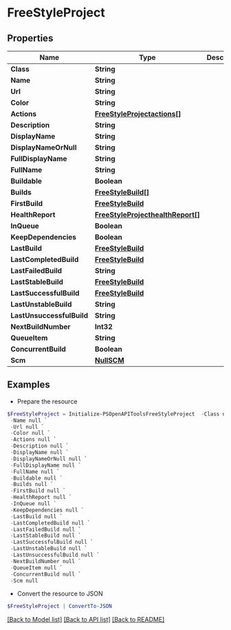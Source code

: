 # FreeStyleProject
## Properties

Name | Type | Description | Notes
------------ | ------------- | ------------- | -------------
**Class** | **String** |  | [optional] 
**Name** | **String** |  | [optional] 
**Url** | **String** |  | [optional] 
**Color** | **String** |  | [optional] 
**Actions** | [**FreeStyleProjectactions[]**](FreeStyleProjectactions.md) |  | [optional] 
**Description** | **String** |  | [optional] 
**DisplayName** | **String** |  | [optional] 
**DisplayNameOrNull** | **String** |  | [optional] 
**FullDisplayName** | **String** |  | [optional] 
**FullName** | **String** |  | [optional] 
**Buildable** | **Boolean** |  | [optional] 
**Builds** | [**FreeStyleBuild[]**](FreeStyleBuild.md) |  | [optional] 
**FirstBuild** | [**FreeStyleBuild**](FreeStyleBuild.md) |  | [optional] 
**HealthReport** | [**FreeStyleProjecthealthReport[]**](FreeStyleProjecthealthReport.md) |  | [optional] 
**InQueue** | **Boolean** |  | [optional] 
**KeepDependencies** | **Boolean** |  | [optional] 
**LastBuild** | [**FreeStyleBuild**](FreeStyleBuild.md) |  | [optional] 
**LastCompletedBuild** | [**FreeStyleBuild**](FreeStyleBuild.md) |  | [optional] 
**LastFailedBuild** | **String** |  | [optional] 
**LastStableBuild** | [**FreeStyleBuild**](FreeStyleBuild.md) |  | [optional] 
**LastSuccessfulBuild** | [**FreeStyleBuild**](FreeStyleBuild.md) |  | [optional] 
**LastUnstableBuild** | **String** |  | [optional] 
**LastUnsuccessfulBuild** | **String** |  | [optional] 
**NextBuildNumber** | **Int32** |  | [optional] 
**QueueItem** | **String** |  | [optional] 
**ConcurrentBuild** | **Boolean** |  | [optional] 
**Scm** | [**NullSCM**](NullSCM.md) |  | [optional] 

## Examples

- Prepare the resource
```powershell
$FreeStyleProject = Initialize-PSOpenAPIToolsFreeStyleProject  -Class null `
 -Name null `
 -Url null `
 -Color null `
 -Actions null `
 -Description null `
 -DisplayName null `
 -DisplayNameOrNull null `
 -FullDisplayName null `
 -FullName null `
 -Buildable null `
 -Builds null `
 -FirstBuild null `
 -HealthReport null `
 -InQueue null `
 -KeepDependencies null `
 -LastBuild null `
 -LastCompletedBuild null `
 -LastFailedBuild null `
 -LastStableBuild null `
 -LastSuccessfulBuild null `
 -LastUnstableBuild null `
 -LastUnsuccessfulBuild null `
 -NextBuildNumber null `
 -QueueItem null `
 -ConcurrentBuild null `
 -Scm null
```

- Convert the resource to JSON
```powershell
$FreeStyleProject | ConvertTo-JSON
```

[[Back to Model list]](../README.md#documentation-for-models) [[Back to API list]](../README.md#documentation-for-api-endpoints) [[Back to README]](../README.md)

